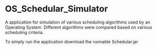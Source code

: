 # OS_Schedular_Simulator
A application for simulation of various scheduling algorithms used by an Operating System. Different algorithms were compared based on various scheduling criteria.

To simply run the application download the runnable Schedular.jar
